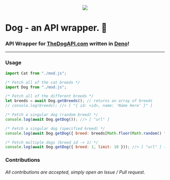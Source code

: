 <p align="center">
  <img src="https://github-readme-stats.vercel.app/api/pin/?username=connuh&repo=dog&cache_seconds=86400&theme=default">
</p>

# Dog - an API wrapper. 🐶
### API Wrapper for [TheDogAPI.com](https://thedogapi.com) written in [Deno](https://deno.land)!
---
### Usage

```js
import Cat from "./mod.js";

/* Fetch all of the cat breeds */
import Dog from "./mod.js";

/* Fetch all of the different breeds */
let breeds = await Dog.getBreeds(); // returns an array of breeds
// console.log(breeds); //> [ "{ id: <id>, name: 'Name Here' }" ]

/* Fetch a singular dog (random breed) */
console.log(await Dog.getDog()); //> [ "url" ]

/* Fetch a singular dog (specified breed) */
console.log(await Dog.getDog({ breed: breeds[Math.floor(Math.random() * breeds.length)].id })); //> [ "url" ]

/* Fetch multiple dogs (breed id -> 1) */
console.log(await Dog.getDog({ breed: 1, limit: 10 })); //> [ "url" ] (length -> 10)
```

### Contributions
###### All contributions are accepted, simply open an Issue / Pull request.
